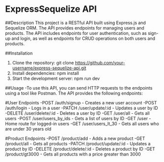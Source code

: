 
# ExpressSequelize API

##Description
This project is a RESTful API built using Express.js and Sequelize ORM. The API provides endpoints for managing users and products. The API includes endpoints for user authentication, such as sign-up and login, as well as endpoints for CRUD operations on both users and products.

##Installation
1. Clone the repository: git clone https://github.com/your-username/express-sequelize-api.git
2. Install dependencies: npm install
3. Start the development server: npm run dev

##Usage
-To use this API, you can send HTTP requests to the endpoints using a tool like Postman. The API provides the following endpoints:


#User Endpoints
-POST /auth/signup - Creates a new user account
-POST /auth/login - Logs in a user
-PATCH /user/update/:id - Updates a user by ID
-DELETE /user/delete/:id - Deletes a user by ID
-GET /user/all - Gets all users
-POST /user/users_by_ids - Gets a list of users by ID
-GET /user - Home route for logged-in users
-GET /user/users_lt_30 - Gets all users who are under 30 years old


#Product Endpoints
-POST /product/add - Adds a new product
-GET /product/all - Gets all products
-PATCH /product/update/:id - Updates a product by ID
-DELETE /product/delete/:id - Deletes a product by ID
-GET /product/gt3000 - Gets all products with a price greater than 3000
